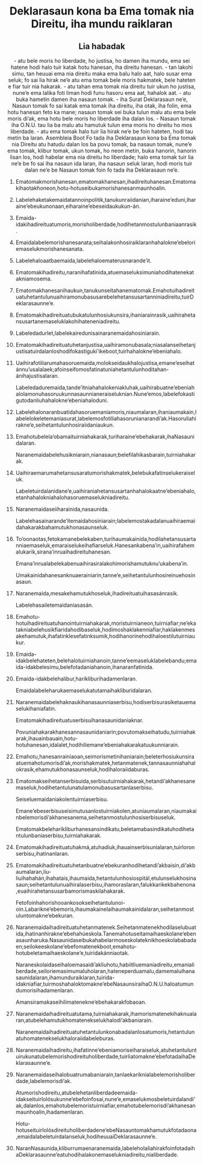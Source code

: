 <h1 align='center'>Deklarasaun kona ba Ema tomak nia Direitu, iha mundu raiklaran</h1>
<h2 align='center'>Lia habadak</h2>
<p align='center'>- atu bele moris ho liberdade, ho justisa, ho damen iha mundu, ema sei hatene hodi halo tuir katak hotu hanesan, iha direitu hanesan.
- tan lakohi simu, tan heuuai ema nia direitu maka ema balu halo aat, halo susar ema seluk; fo sai lia hirak ne’e atu ema tomak bele moris hakmatek, bele hateten e fiar tuir nia hakarak.
- atu tahan ema tomak nia direitu tuir ukun ho justisa, nune’e ema lalika foti liman hodi funu hasoru ema aat, hahalok aat.
- atu buka hametin damen iha nasaun tomak.
- iha Surat Deklarasaun ne’e, Nasaun tomak fo sai katak ema tomak iha direitu, iha otak, iha folin, ema hotu hanesan feto ka mane; nasaun tomak sei buka tulun malu atu ema bele moris di’ak, ema hotu bele moris ho liberdade iha dalan los.
- Nasaun tomak iha O.N.U. tau lia ba malu atu hamutuk tulun ema moris ho direitu ho mos liberdade.
- atu ema tomak halo tuir lia hirak ne’e be foin hateten, hodi tau metin ba laran.
Asembleia Boot
Fo tada iha Deklarasaun kona ba Ema tomak nia Direitu atu hatudu dalan los ba povu tomak, ba nasaun tomak, nune’e ema tomak, klibur tomak, ukun tomak, ho neon metin, buka hanorin, hanorin lisan los, hodi habelar ema nia direitu ho liberdade; halo ema tomak tuir lia ne’e be fo sai iha nasaun ida laran, iha nasaun seluk laran, hodi moris tuir dalan ne’e be Nasaun tomak foin fo tada iha Deklarasaun ne’e.</p>
<ol>
  <li>
    <p>Ematomakmorishanesan,ematomakhanesan,ihadireituhanesan.Ematomakihaotakhoneon,hotu-hotuseibukamorishanesanmaunhoalin.</p>
  </li>
  <li>
    <p>Labelehaketakemaidatannoinpolitik,tanukunraiidanian,iharaine’eduni,iharaine’ebeukunonaan,eiharaine’ebeseidaukukun-án.</p>
  </li>
  <li>
    <p>Emaida-idakihadireituatumoris,morisholiberdade,hodihetanmostulunbaniaanrasik.</p>
  </li>
  <li>
    <p>Emaidalabelemorishanesanata;seihalakonhosiraiklaranhahalokne’ebeloriemaselukmorishanesanata.</p>
  </li>
  <li>
    <p>Labelehaloaatbaemaida,labelehaloematerusnarande’it.</p>
  </li>
  <li>
    <p>Ematomakihadireitu,naranihafatinida,atuemaseluksimuniahodihatenekatakniamosema.</p>
  </li>
  <li>
    <p>Ematomakhanesanihaukun,tanukunseitahanematomak.Emahotuihadireituatuhetantulunuaihiramonubasusarebelehetansusartanniniadireitu,tuirDeklarasaunne’e.</p>
  </li>
  <li>
    <p>Ematomakihadireituatubukatulunhosiukunsira,ihaniarainrasik,uaihirahetansusartanemaseluklakohihateneniadireitu.</p>
  </li>
  <li>
    <p>Labeledadurlet,labelekairedunisainaranemaidahosiniarain.</p>
  </li>
  <li>
    <p>Ematomakihadireituatuhetanjustisa,uaihiramonubasala;niasalanseihetanjustisatuirdalanloshodifokastiguki’ikeboot,tuirhahalokne’ebeniahalo.</p>
  </li>
  <li>
    <p>Uaihirafotiliarumahasoruemaida,molokseidaukhalojustisa,emane’eseihatánnu’usalalaek;afoinseifomosfatinatuniahetantulunhoditahan-ánihajustisalaran.</p>
    <p>Labeledaduremaida,tande’itniahahalokeniakluhak,uaihirabuatne’ebeniahalolamonuhasoruukunnasaunnianeraiseluknian.Nune’emos,labelefokastigutodanliuhahalokne’ebeniahaloduni.</p>
  </li>
  <li>
    <p>Labelehalonaranbuatidahasoruemaniamoris,niaumalaran,ihaniaumakain,labelelokeletemaniasurat,labelemosfotiliahasorunianarandi’ak.Hasoruliahirakne’e,seihetantulunhosiraiidaniaukun.</p>
  </li>
  <li>
    <p>Emahotubelela’obamaituirniahakarak,turiharaine’ebehakarak,ihaNasaunidalaran.</p>
    <p>Naranemaidabelehusikniarain,nianasaun;belefilahikasbarain,tuirniahakarak.</p>
  </li>
  <li>
    <p>Uaihiraemarumahetansusaratumorishakmatek,belebukafatinselukeraiseluk.</p>
    <p>Labeletuirdalanidane’e,uaihiraniahetansusartanhahalokaatne’ebeniahalo,etanhahalokniahalohasoruemaselukniadireitu.</p>
  </li>
  <li>
    <p>Naranemaidaseiiharainida,nasaunida.</p>
    <p>Labelehasainarande’itemaidahosiniarain;labelemostakadalanuaihiraemaidahakarakbahamutukhonasaunseluk.</p>
  </li>
  <li>
    <p>To’oonaotas,fetokamanebelekaben,turihaumakainida,hodilahetansusartanniaemaseluk,emaraiselukeihafiarseluk.Hanesankabena’in,uaihirafahemalukarik,sirana’inruaihadireituhanesan.</p>
    <p>Emana’inrualabelekabenuaihirasiralakohimorishamutuknu’ukabena’in.</p>
    <p>Umakainidahanesanknuaerainiarin,tanne’e,seihetantulunhosireinuehosinasaun.</p>
  </li>
  <li>
    <p>Naranemaida,mesakehamutukhoseluk,ihadireituatuihasasánrasik.</p>
    <p>Labelehasailetemaidaniasasán.</p>
  </li>
  <li>
    <p>Emahotu-hotuihadireituatuhanointuirniahakarak,moristuirnianeon,tuirniafiar;ne’ekatakniabelehusikfiaridahodibaseluk,hodimoshaklakenniafiar,haklakenmesakehamutuk,ihafatinklesefatinksumik,hodihanorinehodihaloestilutuirniaukur.</p>
  </li>
  <li>
    <p>Emaida-idakbelehateten,belehalotuirniahanoin,tanne’eemaseluklabelebandu;emaida-idakbelesimu,belefotadaniahanoin,ihanaranfatinida.</p>
  </li>
  <li>
    <p>Emaida-idakbelehalibur,haríkliburihadamenlaran.</p>
    <p>Emaidalabeleharukaemaselukatutamaihakliburidalaran.</p>
  </li>
  <li>
    <p>Naranemaidabelehaknaukihanasaunniaserbisu,hodiserbisurasiketauemaselukihaniafatin.</p>
    <p>Ematomakihadireituatuserbisuihanasaunidaniaknar.</p>
    <p>Povuniahakarakhanesannasaunidaniarin;povutomakseihatudu,tuirniahakarak,ihauainbauain,hotu-hotuhanesan,idalalet,hodihiliemane’ebeniahakarakatuukunniarain.</p>
  </li>
  <li>
    <p>Emahotu,hanesanrainiaoan,seimorismetinihaniarain;beleterhosiukunsiraatuemahotumorisdi’ak,morishakmatek,hetanmatenek,tannasaunniahahalokrasik,ehamutukhonasaunseluk,hodihaloraiidaburas.</p>
  </li>
  <li>
    <p>Ematomakseihetanserbisuida,serbisutuirniahakarak,hetandi’akhanesanemaseluk,hodihetantulunatulamonubasusartanlaserbisu.</p>
    <p>Seiseluemaidaniakolentuirniaserbisu.</p>
    <p>Emane’ebeserbisuseisimutusanlostuirniakolen,atuniaumalaran,niaumakainbelemorisdi’akhanesanema,seihetanmostulunhosiserbisuseluk.</p>
    <p>Ematomakbeleharíkliburhanesansindikatu,beletamabasindikatuhodihetantulunbaniaserbisu,tuirniahakarak.</p>
  </li>
  <li>
    <p>Ematomakihadireituatuhakmá,atuhadiuk,ihauainserbisunialaran,tuirloronserbisu,ihatinanlaran.</p>
  </li>
  <li>
    <p>Ematomakihadireituatuhetanbuatne’ebekuranhodihetandi’akbaisin,di’akbaumalaran,liu-liuihahahán,ihahatais,ihaumaida,hetantulunhosiospitál,etulunselukhosinasaun;seihetantulunuaihiralaserbisu,ihamoraslaran,falukkarikekbahenona,euaihirahetansusarbamorismaskilahakarak.</p>
    <p>Fetofoinhahorishooankosokseihetantulunoi-oin.Labarikne’ebemoris,ihaumakainelaihaumakainidalaran,seihetanmostuluntomakne’ebekuran.</p>
  </li>
  <li>
    <p>Naranemaidaihadireituatuhetanmatenek.Seihetanmatenekhodilaselubuatida,ihatinanhirakne’ebehahúeskola.Tanemahotuseitamaihaeskolane’ebenasaunharuka.Nasaunidaseibukahabelarmoseskolateknikhoeskolababadaen;seilokeeskolane’ebefomatenekboot,emahotu-hotubeletamaihaeskolane’e,tuiridakánniaotak.</p>
    <p>Naraneskolaidaseihaloemasaidi’akliuhotu,habiitliuemaniadireitu,emanialiberdade,seiloriemasimumaluholaran,hateneperduamalu,damemaluihanasaunidalaran,ihamunduraiklaran,tuirida-idakniafiar,tuirmoshahaloktomakne’ebeNasaunsiraihaO.N.U.haloatumundumorisihadamenlaran.</p>
    <p>Amansiramakaseihilimatenekne’ebehakarakfobaoan.</p>
  </li>
  <li>
    <p>Naranemaidaihadireituatutama,tuirniahakarak,ihamorismatenekihaknualaran,atubelehamutukhomatenekselukhalodi’akbaniarain.</p>
    <p>Naranemaidaihadireituatuhetantulunkonabadalanlosatumoris,hetantulunatuhomatenekselukhaloraiidabeleburas.</p>
  </li>
  <li>
    <p>Naranemaidaihadireitu,ihafatinne’ebeniamoriseiharaiseluk,atuhetantuluntuirukunatubelemorishodireituholiberdade,tuirliatomakne’ebefotadaihaDeklarasaunne’e.</p>
  </li>
  <li>
    <p>Naranemaidaseihalobuatrumabaniarain,tanlaekariknialabelemorisholiberdade,labelemorisdi’ak.</p>
    <p>Atumorishodireitu,atubelehetanliberdadeemaida-idakseituirlolósukunne’ebefoinfosai,nune’e,emaselukmosbeletuirdalandi’ak,dalanlos,emahotubelemoristuirniafiar,emahotubelemorisdi’akhanesanmaunhoalin,ihadamenlaran.</p>
    <p>Hotu-hotuseituirlolósdireituholiberdadene’ebeNasauntomakhamutukfotadaona,emaidalabeletuirdalanseluk,hodiheuuaiDeklarasaunne’e.</p>
  </li>
  <li>
    <p>NaranNasaunida,kliburrumaenaranemaida,labeleholaliahirakfoinfotadaihaDeklarasaunne’eatuhodihalakonemaselukniadireitu,nialiberdade.</p>
  </li>
</ol>